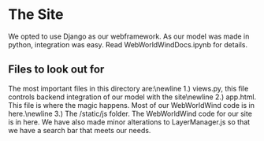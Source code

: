 # The Site
We opted to use Django as our webframework. As our model was made in python, integration was easy. Read WebWorldWindDocs.ipynb for details.

## Files to look out for

The most important files in this directory are:\newline
1.) views.py, this file controls backend integration of our model with the site\newline
2.) app.html. This file is where the magic happens. Most of our WebWorldWind code is in here.\newline
3.) The /static/js folder. The WebWorldWind code for our site is in here. We have also made minor alterations to LayerManager.js 
so that we have a search bar that meets our needs.
